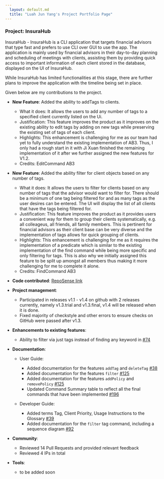 ```yaml
---
  layout: default.md
  title: "Luah Jun Yang's Project Portfolio Page"
---
```


### Project: InsuraHub

InsuraHub - InsuraHub is a CLI application that targets financial advisors that type fast and prefers to use CLI over GUI to use the app.
The application is mainly used by financial advisors in their day-to-day planning and scheduling of meetings with clients,
assisting them by providing quick access to important information of each client stored in the database, displayed on the UI of InsuraHub.

While InsuraHub has limited functionalities at this stage, there are further plans to improve the application with the timeline being set in place.

Given below are my contributions to the project.

- **New Feature**: Added the ability to addTags to clients.

  - What it does: It allows the users to add any number of tags to a specified client currently listed on the Ui.
  - Justification: This feature improves the product as it improves on the existing ability to edit tags by adding on new tags while preserving the existing set of tags of each client.
  - Highlights: This enhancement is challenging for me as our team had yet to fully understand the existing implementation of AB3. Thus, I only had a rough start in it with Ji Xuan finished the remaining implementation of it after we further assigned the new features for V1.2.
  - Credits: EditCommand AB3

- **New Feature**: Added the ability filter for client objects based on any number of tags.

  - What it does: It allows the users to filter for clients based on any number of tags that the advisor would want to filter for. There should be a minimum of one tag being filtered for and as many tags as the user desires can be entered. The UI will display the list of all clients that have the tags being filtered for.
  - Justification: This feature improves the product as it provides users a convenient way for them to group their clients systematically, e.g. all colleageus, all friends, all family members. This is pertinent for financial advisors as their client base can be very diverse and the implementation of tags allows for quick grouping of clients.
  - Highlights: This enhancement is challenging for me as it requires the implementation of a predicate which is similar to the existing implementation of the find command while being more specific and only filtering for tags. This is also why we initially assigned this feature to be split up amongst all members thus making it more challenging for me to complete it alone.
  - Credits: FindCommand AB3

- **Code contributed**: [RepoSense link](https://nus-cs2103-ay2324s1.github.io/tp-dashboard/?search=LuahJunYang&breakdown=false&sort=groupTitle%20dsc&sortWithin=title&since=2023-09-22&timeframe=commit&mergegroup=&groupSelect=groupByRepos)

- **Project management**:

  - Participated in releases v1.1 - v1.4 on github with 2 releases currently, namely v1.3.trial and v1.3.final, v1.4 will be released when it is done.

  * Fixed majority of checkstyle and other errors to ensure checks on GitHub were passed after v1.3.

- **Enhancements to existing features**:

  - Ability to filter via just tags instead of finding any keyword in [\#74](https://github.com/AY2324S1-CS2103-W14-1/tp/pull/74)

- **Documentation**:

  - User Guide:

    - Added documentation for the features `addTag` and `deleteTag` [\#38](https://github.com/AY2324S1-CS2103-W14-1/tp/pull/38)
    - Added documentation for the features `filter` [\#125](https://github.com/AY2324S1-CS2103-W14-1/tp/pull/125)
    - Added documentation for the features `addPolicy` and `removePolicy` [\#125](https://github.com/AY2324S1-CS2103-W14-1/tp/pull/125)
    - Updated Command Summary table to reflect all the final commands that have been implemented [\#196](https://github.com/AY2324S1-CS2103-W14-1/tp/pull/196)

  - Developer Guide:
    - Added terms Tag, Client Priority, Usage Instructions to the Glossary [\#39](https://github.com/AY2324S1-CS2103-W14-1/tp/pull/39)
    - Added documentation for the `filter` tag command, including a sequence diagram [\#92](https://github.com/AY2324S1-CS2103-W14-1/tp/pull/92)

- **Community**:
  - Reviewed 14 Pull Requests and provided relevant feedback
  - Reviewed 4 IPs in total
- **Tools**:
  - to be added soon
